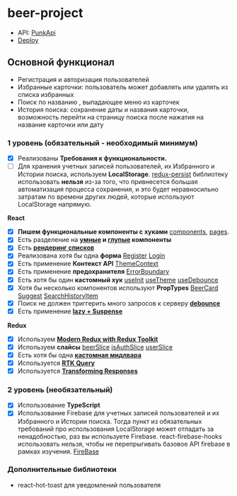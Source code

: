 # beer-project

- API: [PunkApi](https://punkapi.com/documentation/v2)
- [Deploy](https://beer-project-seven.vercel.app/)

## Основной функционал

- Регистрация и авторизация пользователей
- Избранные карточки: пользователь может добавлять или удалять из списка избранных
- Поиск по названию , выпадающее меню из карточек
- История поиска: сохранение даты и названия карточки, возможность перейти на страницу поиска после нажатия на название карточки или дату

### **1 уровень (обязательный - необходимый минимум)**

- [x] Реализованы **Требования к функциональности.**
- [ ] Для хранения учетных записей пользователей, их Избранного и Истории поиска, используем **LocalStorage**. [redux-persist](https://www.npmjs.com/package/redux-persist) библиотеку использовать **нельзя** из-за того, что привнесется большая автоматизация процесса сохранения, и это будет неравносильно затратам по времени других людей, которые используют LocalStorage напрямую.

**React**

- [x] **Пишем функциональные компоненты c хуками** [components](src/components), [pages](src/pages).
- [x] Есть разделение на **[умные](src/pages/MainPage/MainPage.tsx) и [глупые](src/components/ui/Button/Button.tsx) компоненты**
- [x] Есть **[рендеринг списков](src/pages/SearchPage/SearchPage.tsx)**
- [x] Реализована хотя бы одна **форма** [Register](src/pages/SignUpPage/SignUpPage.tsx) [Login](src/pages/SignInPage/SignInPage.tsx)
- [x] Есть применение **Контекст API** [ThemeContext](src/providers/ThemeProvider/context/ThemeContext.ts)
- [x] Есть применение **предохранителя** [ErrorBoundary](src/providers/ErrorBoundary/ErrorBoundary.tsx)
- [x] Есть хотя бы один **кастомный хук** [useInit](src/hooks/useInit.ts) [useTheme](src/hooks/useTheme.ts) [useDebounce](src/hooks/useDebounce.ts)
- [x] Хотя бы несколько компонентов используют **PropTypes** [BeerCard](src/components/BeerCard/BeerCard.tsx) [Suggest](src/components/Suggest/Suggest.tsx) [SearchHistoryItem](src/components/SearchHistoryItem/SearchHistoryItem.tsx)
- [x] Поиск не должен триггерить много запросов к серверу [**debounce**](src/components/SearchBar/SearchBar.tsx)
- [x] Есть применение [**lazy + Suspense**](src/router/routerConfig.tsx)

**Redux**

- [x] Используем [**Modern Redux with Redux Toolkit**](src/redux-toolkit/store/store.ts)
- [x] Используем **слайсы** [beerSlice](src/redux-toolkit/reducers/beerSlice.ts) [isAuthSlice](src/redux-toolkit/reducers/isAuthSlice.ts) [userSlice](src/redux-toolkit/reducers/userSlice.ts)
- [x] Есть хотя бы одна [**кастомная мидлвара**](src/redux-toolkit/middleware/isAuthMiddleware.ts)
- [x] Используется [**RTK Query**](src/redux-toolkit/services/BeerService.ts)
- [x] Используется [**Transforming Responses**](src/redux-toolkit/services/BeerService.ts)

### **2 уровень (необязательный)**

- [x] Использование **TypeScript**
- [x] Использование Firebase для учетных записей пользователей и их Избранного и Истории поиска. Тогда пункт из обязательных требований про использования LocalStorage может отпадать за ненадобностью, раз вы используете Firebase. react-firebase-hooks использовать нельзя, чтобы не перепрыгивать базовое API firebase в рамках изучения. [FireBase](src/firebase)

### **Дополнительные библиотеки**

- react-hot-toast для уведомлений пользователя

